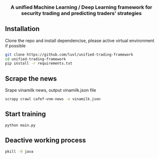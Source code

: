 <h3 align="center">
<p>A unified Machine Learning / Deep Learning framework for security trading and predicting traders’ strategies
</h3>

## Installation

Clone the repo and install dependencise, please active virtual environment if possible

```bash
git clone https://github.com/luvl/unified-trading-framework
cd unified-trading-framework
pip install -r requirements.txt
```

## Scrape the news

Srape vinamilk news, output vinamilk.json file 

```bash
scrapy crawl cafef-vnm-news -o vinamilk.json
```

## Start training

```bash
python main.py
```

## Deactive working process

```bash
pkill -9 java
```
